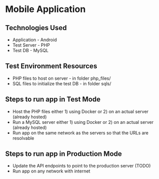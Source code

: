 # Mobile Application

## Technologies Used
* Application - Android
* Test Server - PHP
* Test DB - MySQL

## Test Environment Resources
* PHP files to host on server - in folder php_files/
* SQL files to initialize the test DB - in folder sqls/

## Steps to run app in Test Mode
* Host the PHP files either 1) using Docker or 2) on an actual server (already hosted)
* Run a MySQL server either 1) using Docker or 2) on an actual server (already hosted)
* Run app on the same network as the servers so that the URLs are resolvable

## Steps to run app in Production Mode
* Update the API endpoints to point to the production server (TODO)
* Run app on any network with internet
